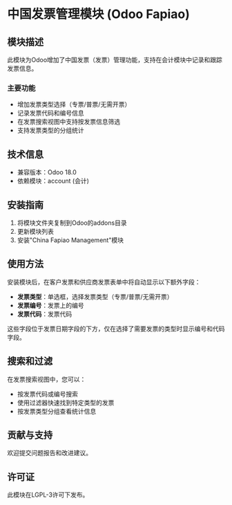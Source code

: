 # 中国发票管理模块 (Odoo Fapiao)

## 模块描述

此模块为Odoo增加了中国发票（发票）管理功能，支持在会计模块中记录和跟踪发票信息。

### 主要功能

- 增加发票类型选择（专票/普票/无需开票）
- 记录发票代码和编号信息
- 在发票搜索视图中支持按发票信息筛选
- 支持发票类型的分组统计

## 技术信息

- 兼容版本：Odoo 18.0
- 依赖模块：account (会计)

## 安装指南

1. 将模块文件夹复制到Odoo的addons目录
2. 更新模块列表
3. 安装"China Fapiao Management"模块

## 使用方法

安装模块后，在客户发票和供应商发票表单中将自动显示以下额外字段：

- **发票类型**：单选框，选择发票类型（专票/普票/无需开票）
- **发票编号**：发票上的编号
- **发票代码**：发票代码

这些字段位于发票日期字段的下方，仅在选择了需要发票的类型时显示编号和代码字段。

## 搜索和过滤

在发票搜索视图中，您可以：

- 按发票代码或编号搜索
- 使用过滤器快速找到特定类型的发票
- 按发票类型分组查看统计信息

## 贡献与支持

欢迎提交问题报告和改进建议。

## 许可证

此模块在LGPL-3许可下发布。
